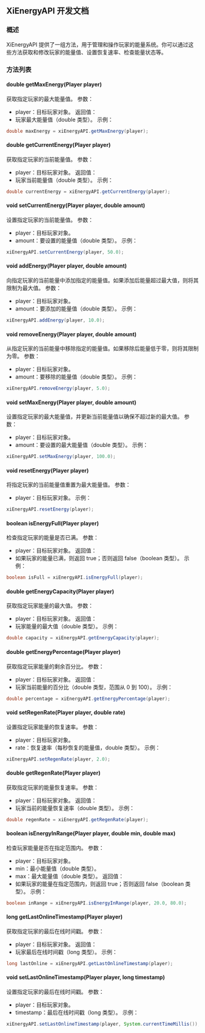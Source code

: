 ## XiEnergyAPI 开发文档
### 概述
XiEnergyAPI 提供了一组方法，用于管理和操作玩家的能量系统。你可以通过这些方法获取和修改玩家的能量值、设置恢复速率、检查能量状态等。
### 方法列表
#### double getMaxEnergy(Player player)
获取指定玩家的最大能量值。
参数：
- player：目标玩家对象。
  返回值：
- 玩家最大能量值（double 类型）。
  示例：
```java
double maxEnergy = xiEnergyAPI.getMaxEnergy(player);
```
#### double getCurrentEnergy(Player player)
获取指定玩家的当前能量值。
参数：
- player：目标玩家对象。
  返回值：
- 玩家当前能量值（double 类型）。
  示例：
```java
double currentEnergy = xiEnergyAPI.getCurrentEnergy(player);
```
#### void setCurrentEnergy(Player player, double amount)
设置指定玩家的当前能量值。
参数：
- player：目标玩家对象。
- amount：要设置的能量值（double 类型）。
  示例：
```java
xiEnergyAPI.setCurrentEnergy(player, 50.0);
```
#### void addEnergy(Player player, double amount)
向指定玩家的当前能量中添加指定的能量值。如果添加后能量超过最大值，则将其限制为最大值。
参数：
- player：目标玩家对象。
- amount：要添加的能量值（double 类型）。
  示例：
```java
xiEnergyAPI.addEnergy(player, 10.0);
```
#### void removeEnergy(Player player, double amount)
从指定玩家的当前能量中移除指定的能量值。如果移除后能量低于零，则将其限制为零。
参数：
- player：目标玩家对象。
- amount：要移除的能量值（double 类型）。
  示例：
```java
xiEnergyAPI.removeEnergy(player, 5.0);
```
#### void setMaxEnergy(Player player, double amount)
设置指定玩家的最大能量值，并更新当前能量值以确保不超过新的最大值。
参数：
- player：目标玩家对象。
- amount：要设置的最大能量值（double 类型）。
  示例：
```java
xiEnergyAPI.setMaxEnergy(player, 100.0);
```
#### void resetEnergy(Player player)
将指定玩家的当前能量值重置为最大能量值。
参数：
- player：目标玩家对象。
  示例：
```java
xiEnergyAPI.resetEnergy(player);

```
#### boolean isEnergyFull(Player player)
检查指定玩家的能量是否已满。
参数：
- player：目标玩家对象。
  返回值：
- 如果玩家的能量已满，则返回 true；否则返回 false（boolean 类型）。
  示例：
```java
boolean isFull = xiEnergyAPI.isEnergyFull(player);
```
#### double getEnergyCapacity(Player player)
获取指定玩家能量的最大值。
参数：
- player：目标玩家对象。
  返回值：
- 玩家能量的最大值（double 类型）。
  示例：
```java
double capacity = xiEnergyAPI.getEnergyCapacity(player);
```
#### double getEnergyPercentage(Player player)
获取指定玩家能量的剩余百分比。
参数：
- player：目标玩家对象。
  返回值：
- 玩家当前能量的百分比（double 类型，范围从 0 到 100）。
  示例：
```java
double percentage = xiEnergyAPI.getEnergyPercentage(player);
```
#### void setRegenRate(Player player, double rate)
设置指定玩家能量的恢复速率。
参数：
- player：目标玩家对象。
- rate：恢复速率（每秒恢复的能量值，double 类型）。
  示例：
```java
xiEnergyAPI.setRegenRate(player, 2.0);
```
#### double getRegenRate(Player player)
获取指定玩家的能量恢复速率。
参数：
- player：目标玩家对象。
  返回值：
- 玩家当前的能量恢复速率（double 类型）。
  示例：
```java
double regenRate = xiEnergyAPI.getRegenRate(player);
```
#### boolean isEnergyInRange(Player player, double min, double max)
检查玩家能量是否在指定范围内。
参数：
- player：目标玩家对象。
- min：最小能量值（double 类型）。
- max：最大能量值（double 类型）。
  返回值：
- 如果玩家的能量在指定范围内，则返回 true；否则返回 false（boolean 类型）。
  示例：
```java
boolean inRange = xiEnergyAPI.isEnergyInRange(player, 20.0, 80.0);
```
#### long getLastOnlineTimestamp(Player player)
获取指定玩家的最后在线时间戳。
参数：
- player：目标玩家对象。
  返回值：
- 玩家最后在线时间戳（long 类型）。
  示例：
```java
long lastOnline = xiEnergyAPI.getLastOnlineTimestamp(player);
```
#### void setLastOnlineTimestamp(Player player, long timestamp)
设置指定玩家的最后在线时间戳。
参数：
- player：目标玩家对象。
- timestamp：最后在线时间戳（long 类型）。
  示例：
```java
xiEnergyAPI.setLastOnlineTimestamp(player, System.currentTimeMillis());
```